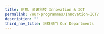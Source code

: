 ```yaml
---
title: 创意、资讯科技 Innovation & ICT
permalink: /our-programmes/Innovation-ICT/
description: ""
third_nav_title: 培群部门 Our Departments
---
```








